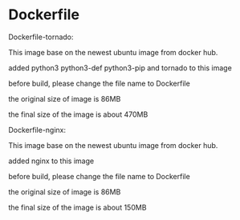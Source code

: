 # Dockerfile

Dockerfile-tornado:

This image base on the newest ubuntu image from docker hub.

added python3 python3-def python3-pip and tornado to this image

before build, please change the file name to Dockerfile

the original size of image is 86MB

the final size of the image is about 470MB

Dockerfile-nginx:

This image base on the newest ubuntu image from docker hub.

added nginx to this image

before build, please change the file name to Dockerfile

the original size of image is 86MB

the final size of the image is about 150MB


